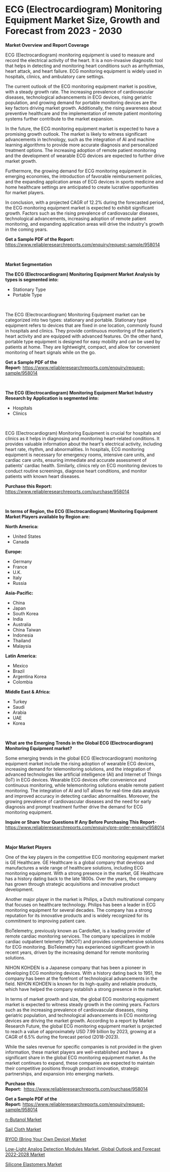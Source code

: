 <p><h1>ECG (Electrocardiogram) Monitoring Equipment Market Size, Growth and Forecast from 2023 - 2030</h1></p><p><strong>Market Overview and Report Coverage</strong></p>
<p><p>ECG (Electrocardiogram) monitoring equipment is used to measure and record the electrical activity of the heart. It is a non-invasive diagnostic tool that helps in detecting and monitoring heart conditions such as arrhythmias, heart attack, and heart failure. ECG monitoring equipment is widely used in hospitals, clinics, and ambulatory care settings.</p><p>The current outlook of the ECG monitoring equipment market is positive, with a steady growth rate. The increasing prevalence of cardiovascular diseases, technological advancements in ECG devices, rising geriatric population, and growing demand for portable monitoring devices are the key factors driving market growth. Additionally, the rising awareness about preventive healthcare and the implementation of remote patient monitoring systems further contribute to the market expansion.</p><p>In the future, the ECG monitoring equipment market is expected to have a promising growth outlook. The market is likely to witness significant advancements in technology, such as the integration of AI and machine learning algorithms to provide more accurate diagnosis and personalized treatment options. The increasing adoption of remote patient monitoring and the development of wearable ECG devices are expected to further drive market growth.</p><p>Furthermore, the growing demand for ECG monitoring equipment in emerging economies, the introduction of favorable reimbursement policies, and the expanding application areas of ECG devices in sports medicine and home healthcare settings are anticipated to create lucrative opportunities for market players.</p><p>In conclusion, with a projected CAGR of 12.2% during the forecasted period, the ECG monitoring equipment market is expected to exhibit significant growth. Factors such as the rising prevalence of cardiovascular diseases, technological advancements, increasing adoption of remote patient monitoring, and expanding application areas will drive the industry's growth in the coming years.</p></p>
<p><strong>Get a Sample PDF of the Report:</strong> <a href="https://www.reliableresearchreports.com/enquiry/request-sample/958014">https://www.reliableresearchreports.com/enquiry/request-sample/958014</a></p>
<p>&nbsp;</p>
<p><strong>Market Segmentation</strong></p>
<p><strong>The ECG (Electrocardiogram) Monitoring Equipment Market Analysis by types is segmented into:</strong></p>
<p><ul><li>Stationary Type</li><li>Portable Type</li></ul></p>
<p>&nbsp;</p>
<p><p>The ECG (Electrocardiogram) Monitoring Equipment market can be categorized into two types: stationary and portable. Stationary type equipment refers to devices that are fixed in one location, commonly found in hospitals and clinics. They provide continuous monitoring of the patient's heart activity and are equipped with advanced features. On the other hand, portable type equipment is designed for easy mobility and can be used by patients at home. They are lightweight, compact, and allow for convenient monitoring of heart signals while on the go.</p></p>
<p><strong>Get a Sample PDF of the Report:</strong>&nbsp;<a href="https://www.reliableresearchreports.com/enquiry/request-sample/958014">https://www.reliableresearchreports.com/enquiry/request-sample/958014</a></p>
<p>&nbsp;</p>
<p><strong>The ECG (Electrocardiogram) Monitoring Equipment Market Industry Research by Application is segmented into:</strong></p>
<p><ul><li>Hospitals</li><li>Clinics</li></ul></p>
<p>&nbsp;</p>
<p><p>ECG (Electrocardiogram) Monitoring Equipment is crucial for hospitals and clinics as it helps in diagnosing and monitoring heart-related conditions. It provides valuable information about the heart's electrical activity, including heart rate, rhythm, and abnormalities. In hospitals, ECG monitoring equipment is necessary for emergency rooms, intensive care units, and cardiac care units, ensuring immediate and accurate assessment of patients' cardiac health. Similarly, clinics rely on ECG monitoring devices to conduct routine screenings, diagnose heart conditions, and monitor patients with known heart diseases.</p></p>
<p><strong>Purchase this Report:</strong>&nbsp; <a href="https://www.reliableresearchreports.com/purchase/958014">https://www.reliableresearchreports.com/purchase/958014</a></p>
<p>&nbsp;</p>
<p><strong>In terms of Region, the ECG (Electrocardiogram) Monitoring Equipment Market Players available by Region are:</strong></p>
<p>
    <p> <strong> North America: </strong>
        <ul>
            <li>United States</li>
            <li>Canada</li>
        </ul>
        </p> 
    <p> <strong> Europe: </strong>
        <ul>
            <li>Germany</li>
            <li>France</li>
            <li>U.K.</li>
            <li>Italy</li>
            <li>Russia</li>
        </ul>
        </p> 
    <p> <strong> Asia-Pacific: </strong>
        <ul>
            <li>China</li>
            <li>Japan</li>
            <li>South Korea</li>
            <li>India</li>
            <li>Australia</li>
            <li>China Taiwan</li>
            <li>Indonesia</li>
            <li>Thailand</li>
            <li>Malaysia</li>
        </ul>
        </p> 
    <p> <strong> Latin America: </strong>
        <ul>
            <li>Mexico</li>
            <li>Brazil</li>
            <li>Argentina Korea</li>
            <li>Colombia</li>
        </ul>
        </p> 
    <p> <strong> Middle East & Africa: </strong>
        <ul>
            <li>Turkey</li>
            <li>Saudi</li>
            <li>Arabia</li>
            <li>UAE</li>
            <li>Korea</li>
        </ul>
    </p>
    </p>
<p>&nbsp;</p>
<p><strong>What are the Emerging Trends in the Global ECG (Electrocardiogram) Monitoring Equipment market?</strong></p>
<p><p>Some emerging trends in the global ECG (Electrocardiogram) monitoring equipment market include the rising adoption of wearable ECG devices, increasing demand for telemonitoring solutions, and the integration of advanced technologies like artificial intelligence (AI) and Internet of Things (IoT) in ECG devices. Wearable ECG devices offer convenience and continuous monitoring, while telemonitoring solutions enable remote patient monitoring. The integration of AI and IoT allows for real-time data analysis and improved accuracy in detecting cardiac abnormalities. Moreover, the growing prevalence of cardiovascular diseases and the need for early diagnosis and prompt treatment further drive the demand for ECG monitoring equipment.</p></p>
<p><strong>Inquire or Share Your Questions If Any Before Purchasing This Report</strong>- <a href="https://www.reliableresearchreports.com/enquiry/pre-order-enquiry/958014">https://www.reliableresearchreports.com/enquiry/pre-order-enquiry/958014</a></p>
<p>&nbsp;</p>
<p><strong>Major Market Players</strong></p>
<p><p>One of the key players in the competitive ECG monitoring equipment market is GE Healthcare. GE Healthcare is a global company that develops and manufactures a wide range of healthcare solutions, including ECG monitoring equipment. With a strong presence in the market, GE Healthcare has a history dating back to the late 1800s. Over the years, the company has grown through strategic acquisitions and innovative product development. </p><p>Another major player in the market is Philips, a Dutch multinational company that focuses on healthcare technology. Philips has been a leader in ECG monitoring equipment for several decades. The company has a strong reputation for its innovative products and is widely recognized for its commitment to improving patient care.</p><p>BioTelemetry, previously known as CardioNet, is a leading provider of remote cardiac monitoring services. The company specializes in mobile cardiac outpatient telemetry (MCOT) and provides comprehensive solutions for ECG monitoring. BioTelemetry has experienced significant growth in recent years, driven by the increasing demand for remote monitoring solutions.</p><p>NIHON KOHDEN is a Japanese company that has been a pioneer in developing ECG monitoring devices. With a history dating back to 1951, the company has been at the forefront of technological advancements in the field. NIHON KOHDEN is known for its high-quality and reliable products, which have helped the company establish a strong presence in the market.</p><p>In terms of market growth and size, the global ECG monitoring equipment market is expected to witness steady growth in the coming years. Factors such as the increasing prevalence of cardiovascular diseases, rising geriatric population, and technological advancements in ECG monitoring devices are driving the market growth. According to a report by Market Research Future, the global ECG monitoring equipment market is projected to reach a value of approximately USD 7.99 billion by 2023, growing at a CAGR of 6.5% during the forecast period (2018-2023).</p><p>While the sales revenue for specific companies is not provided in the given information, these market players are well-established and have a significant share in the global ECG monitoring equipment market. As the market continues to expand, these companies are expected to maintain their competitive positions through product innovation, strategic partnerships, and expansion into emerging markets.</p></p>
<p><strong>Purchase this Report:</strong>&nbsp;&nbsp;<a href="https://www.reliableresearchreports.com/purchase/958014">https://www.reliableresearchreports.com/purchase/958014</a></p>
<p></p>
<p><strong>Get a Sample PDF of the Report:</strong>&nbsp;<a href="https://www.reliableresearchreports.com/enquiry/request-sample/958014">https://www.reliableresearchreports.com/enquiry/request-sample/958014</a></p>
<p><p><a href="https://medium.com/@tiannathiel2023/n-butanol-market-size-growth-forecast-2023-2030-7f16548c666b">n-Butanol Market</a></p><p><a href="https://www.linkedin.com/pulse/sail-cloth-market-research-report-provides-thorough-industry-t3pqe/">Sail Cloth Market</a></p><p><a href="https://github.com/JameTravis/Market-Research-Report-List-1/blob/main/byod-bring-your-own-device-market.md">BYOD (Bring Your Own Device) Market</a></p><p><a href="https://issuu.com/reportprime-2/docs/low-light-analog-detection-modules-market-global-o?fr=xKAE9_zU1NQ">Low-Light Analog Detection Modules Market, Global Outlook and Forecast 2022-2028 Market</a></p><p><a href="https://www.linkedin.com/pulse/silicone-elastomers-market-size-growth-forecast-from-zcfre/">Silicone Elastomers Market</a></p></p>